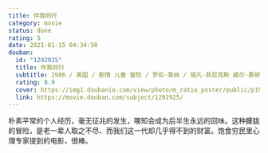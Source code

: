 ```yaml
---
title: 伴我同行
category: movie
status: done
rating: 5
date: 2021-01-15 04:34:50
douban:
  id: "1292925"
  title: 伴我同行
  subtitle: 1986 / 美国 / 剧情 儿童 冒险 / 罗伯·莱纳 / 瑞凡·菲尼克斯 威尔·惠顿
  rating: 8.9
  cover: https://img1.doubanio.com/view/photo/m_ratio_poster/public/p1979379460.jpg
  link: https://movie.douban.com/subject/1292925/
---
```


朴素平常的个人经历，毫无征兆的发生，哪知会成为后半生永远的回味。这种朦胧的冒险，是老一辈人取之不尽、而我们这一代却几乎得不到的财富。饱食穷民里心理专家提到的电影，很棒。